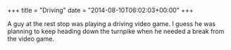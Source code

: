 +++
title = "Driving"
date = "2014-08-10T06:02:03+00:00"
+++

A guy at the rest stop was playing a driving video game. I guess he was planning to keep heading down the turnpike when he needed a break from the video game.
			